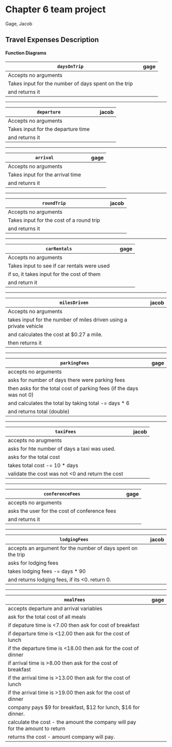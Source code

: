 # Chapter 6 team project
Gage, Jacob

## Travel Expenses Description

#### Function Diagrams

| `daysOnTrip`    |               |  gage     |
| ------------------ | ------------- | ------------ |
| Accepts no arguments |
| Takes input for the number of days spent on the trip |
|and returns it |
***

| `departure`    |               |     jacob   |
| ------------------ | ------------- | ------------ |
| Accepts no arguments|
| Takes input for the departure time|
| and returns it|
***

| `arrival`    |               |     gage   |
| ------------------ | ------------- | ------------ |
| Accepts no arguments|
| Takes input for the arrival time|
| and retunrs it|
***

|  `roundTrip` | | jacob |
| -- | -- | -- |
| Accepts no arguments |
| Takes input for the cost of a round trip |
| and returns it |
***

| `carRentals` | | gage |
| -- | -- | -- |
| Accepts no arguments |
| Takes input to see if car rentals were used |
| if so, it takes input for the cost of them |
| and return it |
***

| `milesDriven` | | jacob |
| -- | -- | -- |
| Accepts no arguments |
| takes input for the number of miles driven using a private vehicle|
| and calculates the cost at $0.27 a mile.|
| then returns it|
***

| `parkingFees` | | gage |
| -- | -- | -- |
| accepts no arguments |
| asks for number of days there were parking fees |
| then asks for the total cost of parking fees (if the days was not 0)|
| and calculates the total by taking total -= days * 6|
| and returns total (double) |
***

| `taxiFees` | | jacob |
| -- | -- | -- |
| accepts no arugments|
| asks for hte number of days a taxi was used.|
| asks for the total cost|
| takes total cost -= 10 * days |
| validate the cost was not <0 and return the cost|
***

| `conferenceFees` | | gage |
| -- | -- | -- |
| accepts no arguments|
| asks the user for the cost of conference fees|
| and returns it|
***

| `lodgingFees` | | jacob |
| -- | -- | -- |
| accepts an argument for the number of days spent on the trip|
| asks for lodging fees |
| takes lodging fees -= days * 90|
| and returns lodging fees, if its <0. return 0.|
***

| `mealFees` | | gage |
| -- | -- | -- |
| accepts departure and arrival variables |
| ask for the total cost of all meals |
| if depature time is <7.00 then ask for cost of breakfast |
| if departure time is <12.00 then ask for the cost of lunch |
| if the departure time is <18.00 then ask for the cost of dinner |
| if arrival time is >8.00 then ask for the cost of breakfast |
| if the arrival time is >13.00 then ask for the cost of lunch|
| if the arrival time is >19.00 then ask for the cost of dinner |
| company pays $9 for breakfast, $12 for lunch, $16 for dinner.|
| calculate the cost - the amount the company will pay for the amount to return |
| returns the cost - amount company will pay. |
